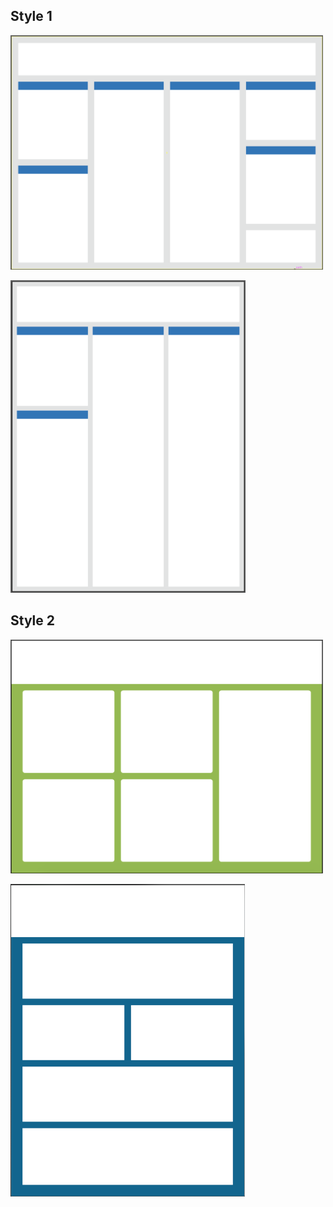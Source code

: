 ## Style 1
[<img src="Horizontal_Style1.png" width="500">](../Illustrator_Templates/36x48_Horizontal_Style1.ai "Horizontal Style1")

[<img src="Vertical_Style1.png" height="500">](Illustrator_Templates/48x36_Vertical_Style1.ai "Vertical Style1")

## Style 2
[<img src="Horizontal_Style2.png" width="500">](Illustrator_Templates/36x48_Horizontal_Style2.ai "Horizontal Style2")

[<img src="Vertical_Style2.png" height="500">](Illustrator_Templates/48x36_Vertical_Style2.ai "Vertical Style2")

